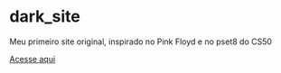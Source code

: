 # dark_site
 Meu primeiro site original, inspirado no Pink Floyd e no pset8 do CS50

[Acesse aqui](https://danilo-xaxa.github.io/dark_site/)
